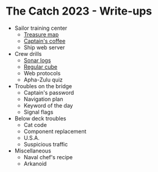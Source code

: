 The Catch 2023 - Write-ups
==========================

- Sailor training center
  - [Treasure map](treasure_map/writeup.md)
  - [Captain's coffee](captains_coffee/writeup.md)
  - Ship web server
- Crew drills
  - [Sonar logs](sonar_logs/writeup.md)
  - [Regular cube](regular_cube/writeup.md)
  - Web protocols
  - Apha-Zulu quiz
- Troubles on the bridge
  - Captain's password
  - Navigation plan
  - Keyword of the day
  - Signal flags
- Below deck troubles
  - Cat code
  - Component replacement
  - U.S.A.
  - Suspicious traffic
- Miscellaneous
  - Naval chef's recipe
  - Arkanoid

